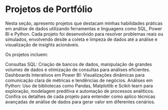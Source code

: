 # Projetos de Portfólio
Nesta seção, apresento projetos que destacam minhas habilidades práticas em análise de dados utilizando ferramentas e linguagens como SQL, Power BI e Python. Cada projeto foi desenvolvido para resolver problemas reais ou simulados, envolvendo desde a coleta e limpeza de dados até a análise e visualização de insights acionáveis.

Os projetos incluem:

Consultas SQL: Criação de bancos de dados, manipulação de grandes volumes de dados e otimização de consultas para análises eficientes.
Dashboards Interativos em Power BI: Visualizações dinâmicas para comunicação clara de métricas e tendências de negócios.
Análises em Python: Uso de bibliotecas como Pandas, Matplotlib e Scikit-learn para exploração, modelagem preditiva e automação de processos analíticos.
Confira os detalhes de cada projeto para entender como aplico técnicas avançadas de análise de dados para gerar valor em diferentes cenários.
